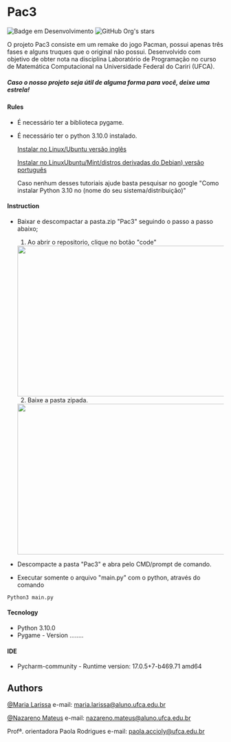 # Pac3
![Badge em Desenvolvimento](http://img.shields.io/static/v1?label=STATUS&message=EM%20DESENVOLVIMENTO&color=GREEN&style=for-the-badge)
![GitHub Org's stars](https://img.shields.io/github/stars/maria-larissa/Pac3?style=social)

O projeto Pac3 consiste em um remake do jogo Pacman, possui apenas três fases e alguns truques que o original não possui. Desenvolvido com objetivo de obter nota na disciplina Laboratório de Programação no curso de Matemática Computacional na Universidade Federal do Cariri (UFCA).

##### **Caso o nosso projeto seja útil de alguma forma para você, deixe uma estrela!**


#### **Rules**
* É necessário ter a biblioteca pygame.
* É necessário ter o python 3.10.0 instalado. 
  
  [Instalar no Linux/Ubuntu versão inglês](https://computingforgeeks.com/how-to-install-python-on-ubuntu-linux-system/)
  
  [Instalar no LinuxUbuntu/Mint/distros derivadas do Debian) versão português](https://dev.to/womakerscode/tutorial-instalando-o-python-310-no-linux-ubuntumintdistros-derivadas-do-debian-pelo-terminal-39ab)
  
  Caso nenhum desses tutoriais ajude basta pesquisar no google "Como instalar Python 3.10 no (nome do seu sistema/distribuição)"
  


#### **Instruction**
* Baixar e descompactar a pasta.zip "Pac3" seguindo o passo a passo abaixo;
  1. Ao abrir o repositorio, clique no botão "code"
  <img src="src/bt_code.png" width="600" height="350" />
  
  2. Baixe a pasta zipada.
  <img src="src/bt_baixar.png" width="600" height="350" />
* Descompacte a pasta "Pac3" e abra pelo CMD/prompt de comando.
* Executar somente o arquivo "main.py" com o python, através do comando

```
Python3 main.py
```

#### **Tecnology**
 * Python 3.10.0
 * Pygame - Version ........


#### **IDE**
* Pycharm-community - Runtime version: 17.0.5+7-b469.71 amd64


## Authors

 [@Maria Larissa](https://github.com/maria-larissa)
 e-mail: maria.larissa@aluno.ufca.edu.br
 
 
 [@Nazareno Mateus](https://github.com/nazamath)
 e-mail: nazareno.mateus@aluno.ufca.edu.br 


 Profª. orientadora Paola Rodrigues
 e-mail: paola.accioly@ufca.edu.br  
